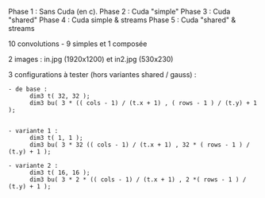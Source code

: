 ﻿Phase 1 : Sans Cuda (en c).
Phase 2 : Cuda "simple"
Phase 3 : Cuda "shared"
Phase 4 : Cuda simple & streams
Phase 5 : Cuda "shared" & streams

10 convolutions - 9 simples et 1 composée

2 images : in.jpg (1920x1200) et in2.jpg (530x230)

3 configurations à tester (hors variantes shared / gauss) :

	- de base :   
		  dim3 t( 32, 32 );
 		  dim3 bu( 3 * (( cols - 1) / (t.x + 1) , ( rows - 1 ) / (t.y) + 1 );


	- variante 1 :   
		  dim3 t( 1, 1 );
		  dim3 bu( 3 * 32 (( cols - 1) / (t.x + 1) , 32 * ( rows - 1 ) / (t.y) + 1 );

	- variante 2 :   
		  dim3 t( 16, 16 );
		  dim3 bu( 3 * 2 * (( cols - 1) / (t.x + 1) , 2 *( rows - 1 ) / (t.y) + 1 );
